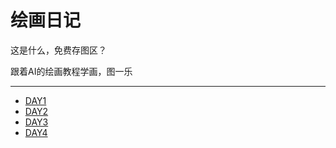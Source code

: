 # 绘画日记

这是什么，免费存图区？

跟着AI的绘画教程学画，图一乐

---

- [DAY1](./days/DAY1.md)
- [DAY2](./days/DAY2.md)
- [DAY3](./days/DAY3.md)
- [DAY4](./days/DAY4.md)